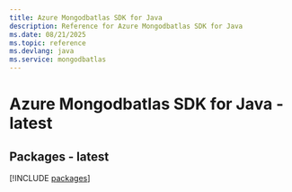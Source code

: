 ```yaml
---
title: Azure Mongodbatlas SDK for Java
description: Reference for Azure Mongodbatlas SDK for Java
ms.date: 08/21/2025
ms.topic: reference
ms.devlang: java
ms.service: mongodbatlas
---
```

# Azure Mongodbatlas SDK for Java - latest
## Packages - latest
[!INCLUDE [packages](mongodbatlas-index.md)]